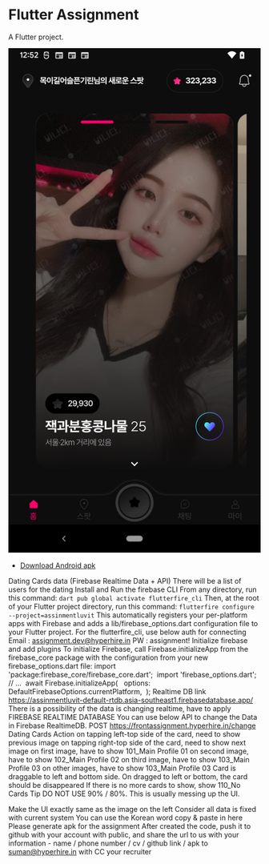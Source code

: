 # Flutter Assignment

A Flutter project.

![A Flutter Resources App using Futter ](https://github.com/JaveedIshaq/flutter-assignment/blob/main/flutter_01.png?raw=true)

- [Download Android apk](https://github.com/JaveedIshaq/flutter-assignment/raw/main/flutter-assignment.apk)


Dating Cards data (Firebase Realtime Data + API)
There will be a list of users for the dating
Install and Run the firebase CLI
From any directory, run this command:
```dart pub global activate flutterfire_cli```
Then, at the root of your Flutter project directory, run this command:
```flutterfire configure --project=assinmentluvit```
This automatically registers your per-platform apps with Firebase and adds a lib/firebase_options.dart configuration file to your Flutter project.
For the flutterfire_cli, use below auth for connecting
Email : assignment.dev@hyperhire.in
PW : assignment!
Initialize firebase and add plugins
To initialize Firebase, call Firebase.initializeApp from the firebase_core package with the configuration from your new firebase_options.dart file:
import 'package:firebase_core/firebase_core.dart';
 import 'firebase_options.dart';
 // ...
 await Firebase.initializeApp(
     options: DefaultFirebaseOptions.currentPlatform,
 );
Realtime DB link
https://assinmentluvit-default-rtdb.asia-southeast1.firebasedatabase.app/
There is a possibility of the data is changing realtime, have to apply FIREBASE REALTIME DATABASE
You can use below API to change the Data in Firebase RealtimeDB.
POST https://frontassignment.hyperhire.in/change
Dating Cards Action
on tapping left-top side of the card, need to show previous image
on tapping right-top side of the card, need to show next image
on first image, have to show 101_Main Profile 01
on second image, have to show 102_Main Profile 02
on third image, have to show 103_Main Profile 03
on other images, have to show 103_Main Profile 03
Card is draggable to left and bottom side.
On dragged to left or bottom, the card should be disappeared
If there is no more cards to show, show 110_No Cards
Tip
DO NOT USE 90% / 80%. This is usually messing up the UI.


Make the UI exactly same as the image on the left
Consider all data is fixed with current system
You can use the Korean word copy & paste in here
Please generate apk for the assignment
After created the code, push it to github with your account with public, and share the url to us with your information - name / phone number / cv / github link / apk to suman@hyperhire.in with CC your recruiter
